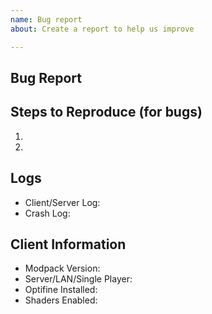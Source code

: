 ```yaml
---
name: Bug report
about: Create a report to help us improve

---
```


<!-- Thank you for submitting an issue for the relevant topic. Please ensure that you fill in all the required information needed as specified by the template below. -->
<!-- Note: As you are reporting a bug, please ensure that you have logs uploaded to either Pastebin/Gist etc... No logs = Closing, and Ignoring the issue! -->
<!-- NOTE: If you have other mods installed or you have changed versions; please revert to a clean install and test again with a crash/bug before posting. -->

## Bug Report
<!---  describe the current behavior -->

## Steps to Reproduce (for bugs)
<!--- Provide a link to a live example, or an unambiguous set of steps to -->
1.
2.
<!--- Add more if needed -->

## Logs
<!-- Twitch logs can be found in the installation directory for the Twitch App.  Or click the "..." button on StoneBlock and hit "Open Folder" -->
<!-- Then upload the latest/crash logs to PasteBin or Gist. DON'T Upload them to GitHub -->
* Client/Server Log:
* Crash Log:

## Client Information
<!--- Include as many relevant details about the environment you experienced the bug in -->
* Modpack Version:
* Server/LAN/Single Player:
* Optifine Installed:
* Shaders Enabled:
